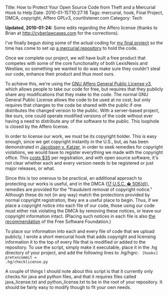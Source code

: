 Title: How to Protect Your Open Source Code from Theft and a Mercurial Hook to Help
Date: 2010-01-15T10:27:18
Tags: mercurial, hook, Final Project, DMCA, copyright, Affero GPLv3, courtlistener.com
Category: Tech


<strong>Updated, 2010-01-24:</strong> Some edits regarding the Affero license (thanks to Brian at <a href="http://cyberlawcases.com/" target="_blank">http://cyberlawcases.com</a> for the corrections).

I've finally begun doing some of the actual coding for <a href="http://www.ischool.berkeley.edu/programs/masters/projects/2010/judicialnlp" target="_blank">my final project</a> so the time has come to set up <a href="http://bitbucket.org/mlissner/legal-current-awareness/" target="_blank">a mercurial repository</a> to hold the code.

Once we complete our project, we will have built a free product that competes with some of the core functionality of both LexisNexis and Westlaw, so something we wanted to do was make sure they couldn't steal our code, enhance their product and thus moot ours.

To achieve this, we're using the <a href="http://www.gnu.org/licenses/agpl.html" target="_blank">GNU Affero General Public License v3</a>, which allows people to take our code for free, but requires that they publicly share any modifications that they make to the code. The normal GNU General Public License allows the code to be used at no cost, but only requires that changes to the code be shared with the public if one distributes the changed version to the public. With a server-based project, like ours, one could operate modified versions of the code without ever having a need to distribute any of the software to the public. This loophole is closed by the Affero license.

In order to license our work, we must be its copyright holder. This is easy enough, since we get copyright instantly in the U.S., but, as has been demonstrated in <a href="http://en.wikipedia.org/wiki/Jacobsen_v._Katzer" target="_blank">Jacobsen v. Katzer</a>, in order to seek remedies for copyright violations, we would have to register everything we made with the copyright office. This <a href="http://www.copyright.gov/docs/fees.html" target="_blank">costs $35</a> per registration, and with open source software, it's not clear whether each and every version needs to be registered or just major releases, or what. 

Since this is too onerous to be practical, an additional approach to protecting our works is useful, and in the DMCA (<a href="http://www.copyright.gov/title17/92chap5.html#506" target="_blank">17 U.S.C. � 506(d)</a>), remedies are provided for the "fraudulent removal of copyright notice." Although these do not (in any way) match the protections provided by normal copyright registration, they are a useful place to begin. Thus, if we place a copyright notice into each file of our code, those using our code must either risk violating the DMCA by removing these notices, or leave our copyright information intact. (Placing such notices in each file is also <a href="http://www.fsf.org/licensing/licenses/gpl-howto.html" target="_blank">the recommendation</a> of the Free Software Foundation.)

To place our information into each and every file of code that we upload publicly, I wrote a short mercurial hook that  adds copyright and licensing information it to the top of every file that is modified or added to the repository. To use the script, simply make it executable, place it in the .hg directory of your project, and add the following lines to .hg/hgrc:
<code lang="text">
[hooks]
pretxncommit = .hg/checklicense.py
</code>

A couple of things I should note about this script is that it currently only checks for java and python files, and that it requires files called java_license.txt and python_license.txt to be in the root of your repository. It should be fairly easy to modify though to fit your own needs.

